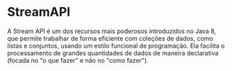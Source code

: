 # StreamAPI
 A Stream API é um dos recursos mais poderosos introduzidos no Java 8, que permite trabalhar de forma eficiente com coleções de dados, como listas e conjuntos, usando um estilo funcional de programação. Ela facilita o processamento de grandes quantidades de dados de maneira declarativa (focada no "o que fazer" e não no "como fazer").
